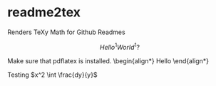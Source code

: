 # readme2tex
Renders TeXy Math for Github Readmes

$$
Hello^1 World^1?
$$

Make sure that pdflatex is installed.
\begin{align*}
Hello
\end{align*}

Testing $x^2 \int \frac{dy}{y}$